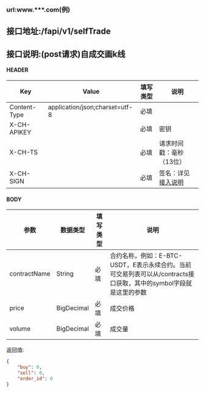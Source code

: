 ### url:www.***.com(例)

## 接口地址:/fapi/v1/selfTrade

## 接口说明:(post请求)自成交画k线

#### HEADER

| Key          | Value                          | 填写类型 | 说明                                                         |
| ------------ | ------------------------------ | -------- | ------------------------------------------------------------ |
| Content-Type | application/json;charset=utf-8 | 必填     |                                                              |
| X-CH-APIKEY  |                                | 必填     | 密钥                                                         |
| X-CH-TS      |                                | 必填     | 请求时间戳：毫秒（13位）                                     |
| X-CH-SIGN    |                                | 必填     | 签名：详见[接入说明](https://github.com/Raistwen/doc/blob/main/trade-api/futures-%E5%90%88%E7%BA%A6/%E6%8E%A5%E5%85%A5%E8%AF%B4%E6%98%8E.md) |

#### BODY

|参数| 数据类型 |	填写类型|	说明|
|--------|--------|--------|--------|
|contractName| String | 必填 | 合约名称，例如：E-BTC-USDT，E表示永续合约。当前可交易列表可以从/contracts接口获取，其中的symbol字段就是这里的参数 |
|price| BigDecimal | 必填 | 成交价格 |
|volume| BigDecimal | 必填 | 成交量 |


返回值:

```json
{
	"buy": 0,
	"sell": 0,
	"order_id": 0
}
```
